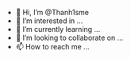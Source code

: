 - 👋 Hi, I’m @Thanh1sme
- 👀 I’m interested in ...
- 🌱 I’m currently learning ...
- 💞️ I’m looking to collaborate on ...
- 📫 How to reach me ...

<!---
Thanh1sme/Thanh1sme is a ✨ special ✨ repository because its `README.md` (this file) appears on your GitHub profile.
You can click the Preview link to take a look at your changes.
--->
